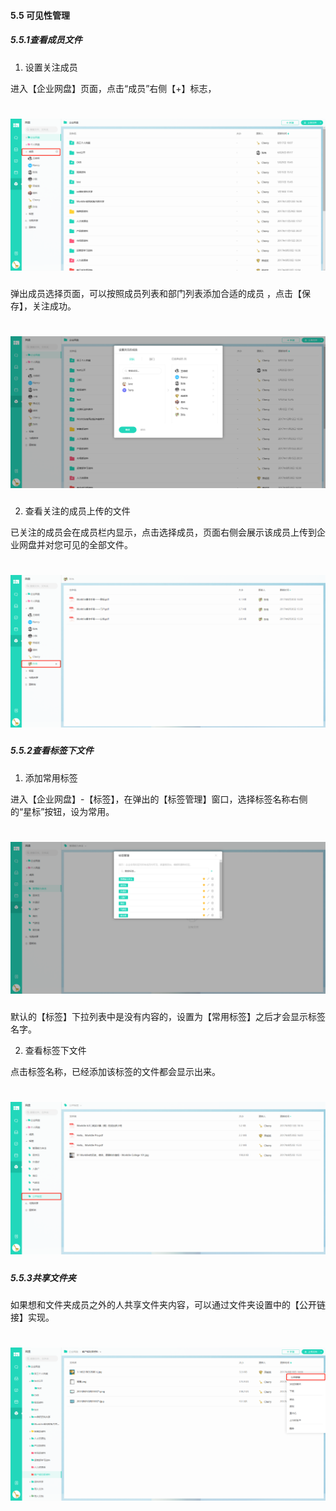 #### 5.5 可见性管理

##### 5.5.1查看成员文件

1) 设置关注成员 

进入【企业网盘】页面，点击“成员”右侧【+】标志，

# ![](/assets/5.5添加成员.png)

弹出成员选择页面，可以按照成员列表和部门列表添加合适的成员 ，点击【保存】，关注成功。

# ![](/assets/5.5添加成员2.png)

2) 查看关注的成员上传的文件

已关注的成员会在成员栏内显示，点击选择成员，页面右侧会展示该成员上传到企业网盘并对您可见的全部文件。 

# ![](/assets/5.5.1查看成员文档.png)


##### 5.5.2查看标签下文件

1) 添加常用标签

进入【企业网盘】-【标签】，在弹出的【标签管理】窗口，选择标签名称右侧的“星标”按钮，设为常用。

# ![](/assets/5.5.2标签管理.png)

默认的【标签】下拉列表中是没有内容的，设置为【常用标签】之后才会显示标签名字。

2) 查看标签下文件

点击标签名称，已经添加该标签的文件都会显示出来。

# ![](/assets/5.5.3标签下的文件.png)

##### 5.5.3共享文件夹

如果想和文件夹成员之外的人共享文件夹内容，可以通过文件夹设置中的【公开链接】实现。

# ![](/assets/5.5.3共享文件夹.png)




